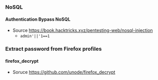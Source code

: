 ### NoSQL
#### Authentication Bypass NoSQL
- Source https://book.hacktricks.xyz/pentesting-web/nosql-injection
    - `admin'||'1==1`

### Extract password from Firefox profiles
#### firefox_decrypt
- Soruce https://github.com/unode/firefox_decrypt